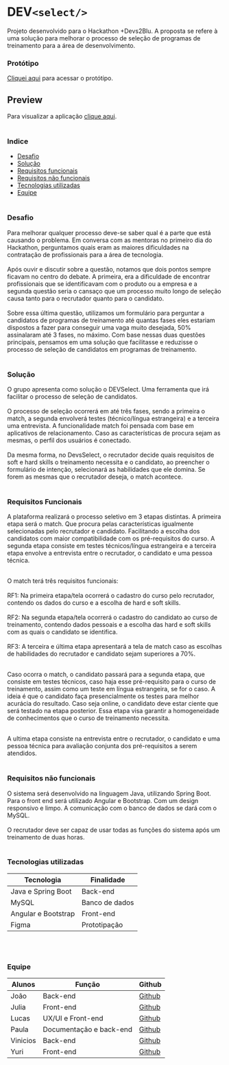 # DEV```<select/>```

Projeto desenvolvido para o Hackathon +Devs2Blu. 
A proposta se refere à uma solução para melhorar o processo de seleção de programas de treinamento para a área de desenvolvimento. <br/>

<h3 id="prototipo">Protótipo</h3>
<a href="https://www.figma.com/file/Y71mJGWK9d4ndTmK26mrKw/DevSelect?node-id=0%3A1">Cliquei aqui</a> para acessar o protótipo.


## Preview

Para visualizar a aplicação [clique aqui](http://devselect.tech/). <br/> <br/>

### Indice
- <a href="#desafio">Desafio</a>
- <a href="#solucao">Solução</a>
- <a href="#RF">Requisitos funcionais</a>
- <a href="#NF">Requisitos não funcionais</a>
- <a href="#tecnologias">Tecnologias utilizadas</a>
- <a href="#equipe">Equipe</a> <br/> <br/>

<h3 id="desafio">Desafio</h3>
Para melhorar qualquer processo deve-se saber qual é a parte que está causando o problema. Em conversa com as mentoras no primeiro dia do Hackathon, perguntamos quais eram as maiores dificuldades na contratação de profissionais para a área de tecnologia. <br/> <br/> Após ouvir e discutir sobre a questão, notamos que dois pontos sempre ficavam no centro do debate. A primeira, era a dificuldade de encontrar profissionais que se identificavam com o produto ou a empresa e a segunda questão seria o cansaço que um processo muito longo de seleção causa tanto para o recrutador quanto para o candidato. <br/> <br/> Sobre essa última questão, utilizamos um formulário para perguntar a candidatos de programas de treinamento até quantas fases eles estariam dispostos a fazer para conseguir uma vaga muito desejada, 50% assinalaram até 3 fases, no máximo. 
Com base nessas duas questões principais, pensamos em uma solução que facilitasse e reduzisse o processo de seleção de candidatos em programas de treinamento.<br/> <br/>

<h3 id="solucao">Solução</h3>
O grupo apresenta como solução o DEVSelect. Uma ferramenta que irá facilitar o processo de seleção de candidatos. <br/> <br/>
O processo de seleção ocorrerá em até três fases, sendo a primeira o match, a segunda envolverá testes (técnico/língua estrangeira) e a terceira uma entrevista. 
A funcionalidade match foi pensada com base em aplicativos de relacionamento. Caso as características de procura sejam as mesmas, o perfil dos usuários é conectado. <br/> <br/> Da mesma forma, no DevsSelect, o recrutador decide quais requisitos de soft e hard skills o treinamento necessita e o candidato, ao preencher o formulário de intenção, selecionará as habilidades que ele domina. Se forem as mesmas que o recrutador deseja, o match acontece. <br/> <br/>

<h3 id="RF">Requisitos Funcionais</h3>
A plataforma realizará o processo seletivo em 3 etapas distintas. A primeira etapa será o match. Que procura pelas características igualmente selecionadas pelo recrutador e candidato. Facilitando a escolha dos candidatos com maior compatibilidade com os pré-requisitos do curso. A segunda etapa consiste em testes técnicos/língua estrangeira e a terceira etapa envolve a entrevista entre o recrutador, o candidato e uma pessoa técnica. <br/> <br/>

O match terá três requisitos funcionais: <br/> <br/>
RF1: Na primeira etapa/tela ocorrerá o cadastro do curso pelo recrutador, contendo os dados do curso e a escolha de hard e soft skills. <br/> <br/>
RF2: Na segunda etapa/tela ocorrerá o cadastro do candidato ao curso de treinamento, contendo dados pessoais e a escolha das hard e soft skills com as quais o candidato se identifica. <br/> <br/>
RF3: A terceira e última etapa apresentará a tela de match caso as escolhas de habilidades do recrutador e candidato sejam superiores a 70%. <br/> <br/>

Caso ocorra o match, o candidato passará para a segunda etapa, que consiste em testes técnicos, caso haja esse pré-requisito para o curso de treinamento, assim como um teste em língua estrangeira, se for o caso. A ideia é que o candidato faça presencialmente os testes para melhor acurácia do resultado. Caso seja online, o candidato deve estar ciente que será testado na etapa posterior. Essa etapa visa garantir a homogeneidade de conhecimentos que o curso de treinamento necessita. <br/> <br/>

A ultima etapa consiste na entrevista entre o recrutador, o candidato e uma pessoa técnica para avaliação conjunta dos pré-requisitos a serem atendidos. <br/> <br/>

<h3 id="NF">Requisitos não funcionais</h3>
O sistema será desenvolvido na linguagem Java, utilizando Spring Boot. Para o front end será utilizado Angular e Bootstrap. Com um design responsivo e limpo.
A comunicação com o banco de dados se dará com o MySQL. <br/> <br/>
O recrutador deve ser capaz de usar todas as funções do sistema após um treinamento de duas horas. <br/> <br/>

<h3 id="tecnologias">Tecnologias utilizadas</h3>

| Tecnologia                              | Finalidade                |
| --------------------------------------- | ------------------------- |
| Java e Spring Boot                      | Back-end                  |
| MySQL                                   | Banco de dados            |
| Angular e Bootstrap                     | Front-end                 |
| Figma                                   | Prototipação                 |
<br/> <br/>

 <h3 id="equipe">Equipe</h3>

| Alunos                              | Função                      |  Github                                       | 
| ----------------------------------- | --------------------------- | --------------------------------------------- |
| João                                | Back-end                    | [Github](https://github.com/JoaoRudolf)       |
| Julia                               | Front-end                   | [Github](https://github.com/JuliaJPereira)    |
| Lucas                               | UX/UI e Front-end           | [Github](https://github.com/chavesluucas)     |
| Paula                               | Documentação e back-end    | [Github](https://github.com/Paula-Adriana)    |
| Vinicios                            | Back-end                    | [Github](https://github.com/vinicios-tribess) |
| Yuri                                |  Front-end                  | [Github](https://github.com/yurikb)           |
